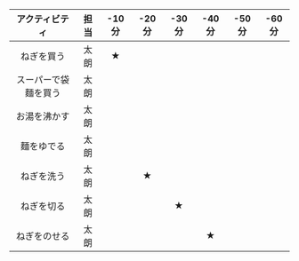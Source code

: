 | アクティビティ  | 担当 |-10分|-20分|-30分|-40分|-50分|-60分|
| :-------------: | :-------------: |:-------------: |:-------------: | :-------------: |:-------------: | :-------------: | :-------------: |
| ねぎを買う  | 太朗  |★|
| スーパーで袋麵を買う  | 太朗  |||
| お湯を沸かす  | 太朗  ||||
| 麵をゆでる  | 太朗  |
| ねぎを洗う  | 太朗  ||★|||
| ねぎを切る  | 太朗  |||★|
| ねぎをのせる  | 太朗  ||||★|